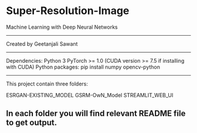 # Super-Resolution-Image
 Machine Learning with Deep Neural Networks

----------------------------------------------------------------------------------------------------------
Created by
Geetanjali Sawant

----------------------------------------------------------------------------------------------------------
Dependencies:
	Python 3
	PyTorch >= 1.0 (CUDA version >= 7.5 if installing with CUDA)
	Python packages: pip install numpy opencv-python

----------------------------------------------------------------------------------------------------------
This project contain three folders: 

ESRGAN-EXISTING_MODEL
GSRM-OwN_Model
STREAMLIT_WEB_UI

In each folder you will find relevant README file to get output.
----------------------------------------------------------------------------------
